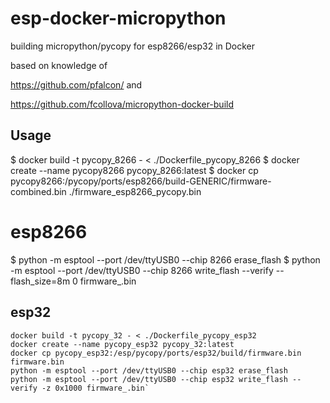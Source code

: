 # esp-docker-micropython
building micropython/pycopy for esp8266/esp32 in Docker

based on knowledge of

https://github.com/pfalcon/    and    

https://github.com/fcollova/micropython-docker-build

## Usage

$ docker build -t pycopy_8266 - < ./Dockerfile_pycopy_8266
$ docker create --name pycopy8266 pycopy_8266:latest
$ docker cp pycopy8266:/pycopy/ports/esp8266/build-GENERIC/firmware-combined.bin ./firmware_esp8266_pycopy.bin

# esp8266
$ python -m esptool --port /dev/ttyUSB0 --chip 8266 erase_flash
$ python -m esptool --port /dev/ttyUSB0 --chip 8266 write_flash --verify --flash_size=8m 0 firmware_.bin

## esp32  
    docker build -t pycopy_32 - < ./Dockerfile_pycopy_esp32  
    docker create --name pycopy_esp32 pycopy_32:latest
    docker cp pycopy_esp32:/esp/pycopy/ports/esp32/build/firmware.bin firmware.bin
    python -m esptool --port /dev/ttyUSB0 --chip esp32 erase_flash  
    python -m esptool --port /dev/ttyUSB0 --chip esp32 write_flash --verify -z 0x1000 firmware_.bin`
